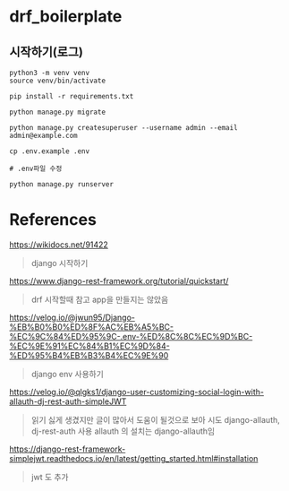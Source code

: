 
# drf_boilerplate

## 시작하기(로그)

```
python3 -m venv venv
source venv/bin/activate 

pip install -r requirements.txt

python manage.py migrate

python manage.py createsuperuser --username admin --email admin@example.com

cp .env.example .env

# .env파일 수정

python manage.py runserver
```


# References

https://wikidocs.net/91422
> django 시작하기

https://www.django-rest-framework.org/tutorial/quickstart/
> drf 시작할때 참고 app을 만들지는 않았음

https://velog.io/@jwun95/Django-%EB%B0%B0%ED%8F%AC%EB%A5%BC-%EC%9C%84%ED%95%9C-.env-%ED%8C%8C%EC%9D%BC-%EC%9E%91%EC%84%B1%EC%9D%84-%ED%95%B4%EB%B3%B4%EC%9E%90
> django env 사용하기

https://velog.io/@qlgks1/django-user-customizing-social-login-with-allauth-dj-rest-auth-simpleJWT
> 읽기 싫게 생겼지만 글이 많아서 도움이 될것으로 보아 시도
> django-allauth, dj-rest-auth 사용
> allauth 의 설치는 django-allauth임

https://django-rest-framework-simplejwt.readthedocs.io/en/latest/getting_started.html#installation
> jwt 도 추가